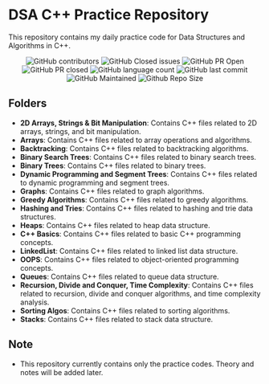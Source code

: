 # DSA C++ Practice Repository

This repository contains my daily practice code for Data Structures and Algorithms in C++.
<div align='center'>
  <img src="https://img.shields.io/github/contributors/TheNaiveSamosa/CPP-DSA?style=for-the-badge&color=blue" alt="GitHub contributors">
  <img src="https://img.shields.io/github/issues-closed-raw/TheNaiveSamosa/CPP-DSA?style=for-the-badge&color=brightgreen" alt="GitHub Closed issues">
  <img src="https://img.shields.io/github/issues-pr/TheNaiveSamosa/CPP-DSA?style=for-the-badge&color=aqua" alt="GitHub PR Open">
  <img src="https://img.shields.io/github/issues-pr-closed-raw/TheNaiveSamosa/CPP-DSA?style=for-the-badge&color=blue" alt="GitHub PR closed">
  <img src="https://img.shields.io/github/languages/count/TheNaiveSamosa/CPP-DSA?style=for-the-badge&color=brightgreen" alt="GitHub language count">
  <img src="https://img.shields.io/github/last-commit/TheNaiveSamosa/CPP-DSA?style=for-the-badge&color=blue" alt="GitHub last commit">
  <img src="https://img.shields.io/badge/Maintained%3F-yes-brightgreen.svg?style=for-the-badge" alt="GitHub Maintained">
  <img src="https://img.shields.io/github/repo-size/TheNaiveSamosa/CPP-DSA?style=for-the-badge&color=aqua" alt="Github Repo Size">
</div>

## Folders

- **2D Arrays, Strings & Bit Manipulation**: Contains C++ files related to 2D arrays, strings, and bit manipulation.
- **Arrays**: Contains C++ files related to array operations and algorithms.
- **Backtracking**: Contains C++ files related to backtracking algorithms.
- **Binary Search Trees**: Contains C++ files related to binary search trees.
- **Binary Trees**: Contains C++ files related to binary trees.
- **Dynamic Programming and Segment Trees**: Contains C++ files related to dynamic programming and segment trees.
- **Graphs**: Contains C++ files related to graph algorithms.
- **Greedy Algorithms**: Contains C++ files related to greedy algorithms.
- **Hashing and Tries**: Contains C++ files related to hashing and trie data structures.
- **Heaps**: Contains C++ files related to heap data structure.
- **C++ Basics**: Contains C++ files related to basic C++ programming concepts.
- **LinkedList**: Contains C++ files related to linked list data structure.
- **OOPS**: Contains C++ files related to object-oriented programming concepts.
- **Queues**: Contains C++ files related to queue data structure.
- **Recursion, Divide and Conquer, Time Complexity**: Contains C++ files related to recursion, divide and conquer algorithms, and time complexity analysis.
- **Sorting Algos**: Contains C++ files related to sorting algorithms.
- **Stacks**: Contains C++ files related to stack data structure.

## Note
- This repository currently contains only the practice codes. Theory and notes will be added later.
